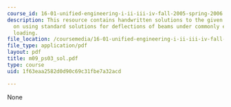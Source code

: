 ```yaml
---
course_id: 16-01-unified-engineering-i-ii-iii-iv-fall-2005-spring-2006
description: This resource contains handwritten solutions to the given problem set
  on using standard solutions for deflections of beams under commonly encountered
  loading.
file_location: /coursemedia/16-01-unified-engineering-i-ii-iii-iv-fall-2005-spring-2006/1f63eaa2582d0d90c69c31fbe7a32acd_m09_ps03_sol.pdf
file_type: application/pdf
layout: pdf
title: m09_ps03_sol.pdf
type: course
uid: 1f63eaa2582d0d90c69c31fbe7a32acd

---
```

None